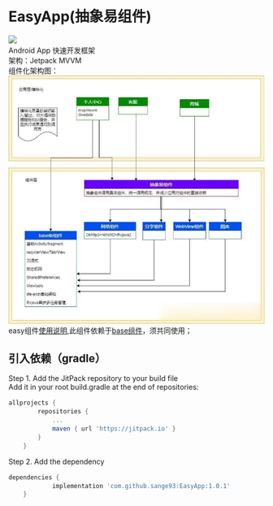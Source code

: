# EasyApp(抽象易组件)
[![](https://jitpack.io/v/sange93/EasyApp.svg)](https://jitpack.io/#sange93/EasyApp)  
Android App 快速开发框架  
架构：Jetpack MVVM  
组件化架构图：  
![组件化架构图](image/组件化架构图.jpg)  
easy组件[使用说明](easy/README.md),此组件依赖于[base组件](https://github.com/sange93/BaseApp)，须共同使用；
## 引入依赖（gradle）
Step 1. Add the JitPack repository to your build file  
Add it in your root build.gradle at the end of repositories:
```gradle
allprojects {
		repositories {
			...
			maven { url 'https://jitpack.io' }
		}
	}
```
Step 2. Add the dependency
```gradle
dependencies {
	        implementation 'com.github.sange93:EasyApp:1.0.1'
	}
```